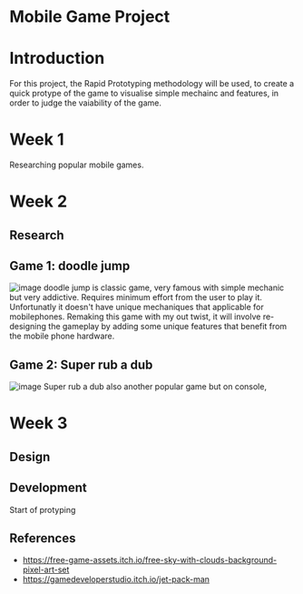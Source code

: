 # Mobile Game Project

# Introduction
For this project, the Rapid Prototyping methodology will be used, to create a quick protype of the game to visualise simple mechainc and features,
in order to judge the vaiability of the game. 

# Week 1
Researching popular mobile games. 
# Week 2

## Research
## Game 1: doodle jump
![image](https://github.com/rahman0002/Mobile-Game-Project/assets/91261400/f693eff2-70aa-4835-8570-72a57c6fc1f3)
doodle jump is classic game, very famous with simple mechanic but very addictive. Requires minimum effort from the user to play it.
Unfortunatly it doesn't have unique mechaniques that applicable for mobilephones.
Remaking this game with my out twist, it will involve re-designing the gameplay by adding some unique features that benefit from the mobile phone hardware. 

## Game 2: Super rub a dub
![image](https://github.com/rahman0002/Mobile-Game-Project/assets/91261400/6b33162c-eb60-4831-91b1-6237a0d541b4)
Super rub a dub also another popular game but on console,

# Week 3

## Design

## Development
Start of protyping

## References
- https://free-game-assets.itch.io/free-sky-with-clouds-background-pixel-art-set
- https://gamedeveloperstudio.itch.io/jet-pack-man
